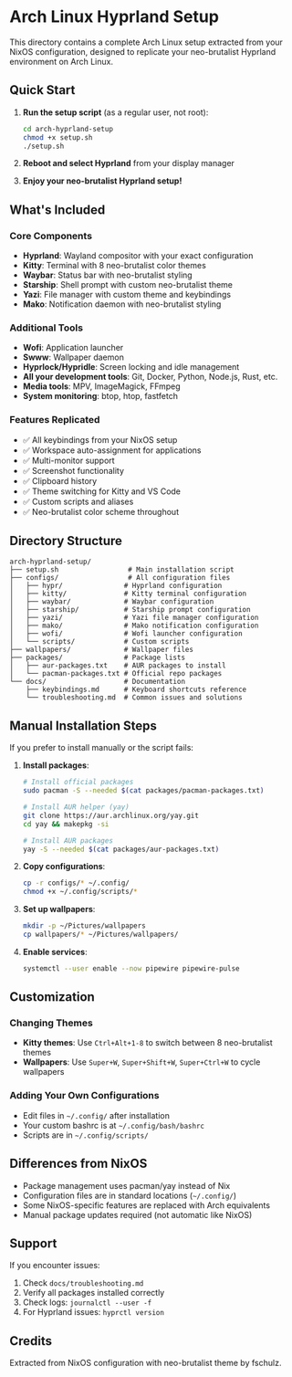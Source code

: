 # Arch Linux Hyprland Setup

This directory contains a complete Arch Linux setup extracted from your NixOS configuration, designed to replicate your neo-brutalist Hyprland environment on Arch Linux.

## Quick Start

1. **Run the setup script** (as a regular user, not root):
   ```bash
   cd arch-hyprland-setup
   chmod +x setup.sh
   ./setup.sh
   ```

2. **Reboot and select Hyprland** from your display manager

3. **Enjoy your neo-brutalist Hyprland setup!**

## What's Included

### Core Components
- **Hyprland**: Wayland compositor with your exact configuration
- **Kitty**: Terminal with 8 neo-brutalist color themes
- **Waybar**: Status bar with neo-brutalist styling
- **Starship**: Shell prompt with custom neo-brutalist theme
- **Yazi**: File manager with custom theme and keybindings
- **Mako**: Notification daemon with neo-brutalist styling

### Additional Tools
- **Wofi**: Application launcher
- **Swww**: Wallpaper daemon
- **Hyprlock/Hypridle**: Screen locking and idle management
- **All your development tools**: Git, Docker, Python, Node.js, Rust, etc.
- **Media tools**: MPV, ImageMagick, FFmpeg
- **System monitoring**: btop, htop, fastfetch

### Features Replicated
- ✅ All keybindings from your NixOS setup
- ✅ Workspace auto-assignment for applications
- ✅ Multi-monitor support
- ✅ Screenshot functionality
- ✅ Clipboard history
- ✅ Theme switching for Kitty and VS Code
- ✅ Custom scripts and aliases
- ✅ Neo-brutalist color scheme throughout

## Directory Structure

```
arch-hyprland-setup/
├── setup.sh                 # Main installation script
├── configs/                 # All configuration files
│   ├── hypr/               # Hyprland configuration
│   ├── kitty/              # Kitty terminal configuration
│   ├── waybar/             # Waybar configuration
│   ├── starship/           # Starship prompt configuration
│   ├── yazi/               # Yazi file manager configuration
│   ├── mako/               # Mako notification configuration
│   ├── wofi/               # Wofi launcher configuration
│   └── scripts/            # Custom scripts
├── wallpapers/             # Wallpaper files
├── packages/               # Package lists
│   ├── aur-packages.txt    # AUR packages to install
│   └── pacman-packages.txt # Official repo packages
└── docs/                   # Documentation
    ├── keybindings.md      # Keyboard shortcuts reference
    └── troubleshooting.md  # Common issues and solutions
```

## Manual Installation Steps

If you prefer to install manually or the script fails:

1. **Install packages**:
   ```bash
   # Install official packages
   sudo pacman -S --needed $(cat packages/pacman-packages.txt)
   
   # Install AUR helper (yay)
   git clone https://aur.archlinux.org/yay.git
   cd yay && makepkg -si
   
   # Install AUR packages
   yay -S --needed $(cat packages/aur-packages.txt)
   ```

2. **Copy configurations**:
   ```bash
   cp -r configs/* ~/.config/
   chmod +x ~/.config/scripts/*
   ```

3. **Set up wallpapers**:
   ```bash
   mkdir -p ~/Pictures/wallpapers
   cp wallpapers/* ~/Pictures/wallpapers/
   ```

4. **Enable services**:
   ```bash
   systemctl --user enable --now pipewire pipewire-pulse
   ```

## Customization

### Changing Themes
- **Kitty themes**: Use `Ctrl+Alt+1-8` to switch between 8 neo-brutalist themes
- **Wallpapers**: Use `Super+W`, `Super+Shift+W`, `Super+Ctrl+W` to cycle wallpapers

### Adding Your Own Configurations
- Edit files in `~/.config/` after installation
- Your custom bashrc is at `~/.config/bash/bashrc`
- Scripts are in `~/.config/scripts/`

## Differences from NixOS

- Package management uses pacman/yay instead of Nix
- Configuration files are in standard locations (`~/.config/`)
- Some NixOS-specific features are replaced with Arch equivalents
- Manual package updates required (not automatic like NixOS)

## Support

If you encounter issues:
1. Check `docs/troubleshooting.md`
2. Verify all packages installed correctly
3. Check logs: `journalctl --user -f`
4. For Hyprland issues: `hyprctl version`

## Credits

Extracted from NixOS configuration with neo-brutalist theme by fschulz.
